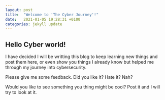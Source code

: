 ```yaml
---
layout: post
title:  "Welcome to 'The Cyber Journey'!"
date:   2021-01-05 19:28:31 +0100
categories: jekyll update
---
```

## Hello Cyber world!

I have decided I will be writting this blog to keep learning new things and post them here, or even show you things I already know but helped me through my journey into cybersecurity.

Please give me some feedback. Did you like it? Hate it? Nah? 

Would you like to see something you thing might be cool? Post it and I will try to look at it.